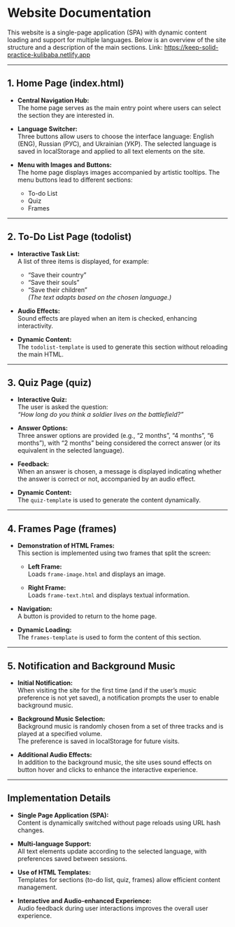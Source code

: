 # Website Documentation

This website is a single-page application (SPA) with dynamic content loading and support for multiple languages. Below is an overview of the site structure and a description of the main sections. Link: https://keep-solid-practice-kulibaba.netlify.app

---

## 1. Home Page (index.html)

- **Central Navigation Hub:**  
  The home page serves as the main entry point where users can select the section they are interested in.

- **Language Switcher:**  
  Three buttons allow users to choose the interface language: English (ENG), Russian (РУС), and Ukrainian (УКР). The selected language is saved in localStorage and applied to all text elements on the site.

- **Menu with Images and Buttons:**  
  The home page displays images accompanied by artistic tooltips. The menu buttons lead to different sections:  
  - To-do List  
  - Quiz  
  - Frames

---

## 2. To-Do List Page (todolist)

- **Interactive Task List:**  
  A list of three items is displayed, for example:  
  - “Save their country”  
  - “Save their souls”  
  - “Save their children”  
  *(The text adapts based on the chosen language.)*

- **Audio Effects:**  
  Sound effects are played when an item is checked, enhancing interactivity.

- **Dynamic Content:**  
  The `todolist-template` is used to generate this section without reloading the main HTML.

---

## 3. Quiz Page (quiz)

- **Interactive Quiz:**  
  The user is asked the question:  
  _“How long do you think a soldier lives on the battlefield?”_

- **Answer Options:**  
  Three answer options are provided (e.g., “2 months”, “4 months”, “6 months”), with “2 months” being considered the correct answer (or its equivalent in the selected language).

- **Feedback:**  
  When an answer is chosen, a message is displayed indicating whether the answer is correct or not, accompanied by an audio effect.

- **Dynamic Content:**  
  The `quiz-template` is used to generate the content dynamically.

---

## 4. Frames Page (frames)

- **Demonstration of HTML Frames:**  
  This section is implemented using two frames that split the screen:

  - **Left Frame:**  
    Loads `frame-image.html` and displays an image.

  - **Right Frame:**  
    Loads `frame-text.html` and displays textual information.

- **Navigation:**  
  A button is provided to return to the home page.

- **Dynamic Loading:**  
  The `frames-template` is used to form the content of this section.

---

## 5. Notification and Background Music

- **Initial Notification:**  
  When visiting the site for the first time (and if the user’s music preference is not yet saved), a notification prompts the user to enable background music.

- **Background Music Selection:**  
  Background music is randomly chosen from a set of three tracks and is played at a specified volume.  
  The preference is saved in localStorage for future visits.

- **Additional Audio Effects:**  
  In addition to the background music, the site uses sound effects on button hover and clicks to enhance the interactive experience.

---

## Implementation Details

- **Single Page Application (SPA):**  
  Content is dynamically switched without page reloads using URL hash changes.

- **Multi-language Support:**  
  All text elements update according to the selected language, with preferences saved between sessions.

- **Use of HTML Templates:**  
  Templates for sections (to-do list, quiz, frames) allow efficient content management.

- **Interactive and Audio-enhanced Experience:**  
  Audio feedback during user interactions improves the overall user experience.
